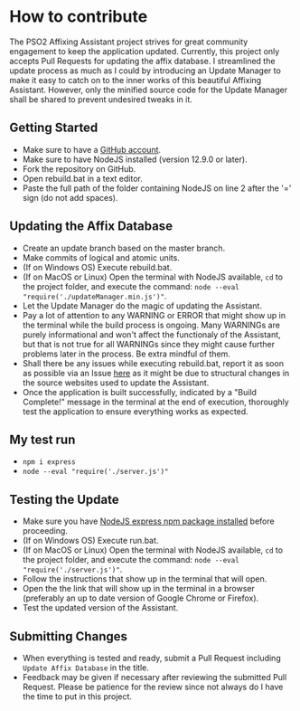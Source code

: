 # How to contribute

The PSO2 Affixing Assistant project strives for great community engagement to keep the application updated. Currently, this project only accepts Pull Requests for updating the affix database. I streamlined the update process as much as I could by introducing an Update Manager to make it easy to catch on to the inner works of this beautiful Affixing Assistant. However, only the minified source code for the Update Manager shall be shared to prevent undesired tweaks in it.

## Getting Started

* Make sure to have a [GitHub account](https://github.com/signup/free).
* Make sure to have NodeJS installed (version 12.9.0 or later).
* Fork the repository on GitHub.
* Open rebuild.bat in a text editor.
* Paste the full path of the folder containing NodeJS on line 2 after the '=' sign (do not add spaces).

## Updating the Affix Database

* Create an update branch based on the master branch.
* Make commits of logical and atomic units.
* (If on Windows OS) Execute rebuild.bat.
* (If on MacOS or Linux) Open the terminal with NodeJS available, `cd` to the project folder, and execute the command: `node --eval "require('./updateManager.min.js')"`.
* Let the Update Manager do the magic of updating the Assistant.
* Pay a lot of attention to any WARNING or ERROR that might show up in the terminal while the build process is ongoing. Many WARNINGs are purely informational and won't affect the functionaly of the Assistant, but that is not true for all WARNINGs since they might cause further problems later in the process. Be extra mindful of them.
* Shall there be any issues while executing rebuild.bat, report it as soon as possible via an Issue [here](https://github.com/malulleybovo/PSO2AffixingAssistant/issues) as it might be due to structural changes in the source websites used to update the Assistant.
* Once the application is built successfully, indicated by a "Build Complete!" message in the terminal at the end of execution, thoroughly test the application to ensure everything works as expected.


## My test run

* `npm i express`
* `node --eval "require('./server.js')"`

## Testing the Update

* Make sure you have [NodeJS express npm package installed](https://www.npmjs.com/package/express) before proceeding.
* (If on Windows OS) Execute run.bat.
* (If on MacOS or Linux) Open the terminal with NodeJS available, `cd` to the project folder, and execute the command: `node --eval "require('./server.js')"`.
* Follow the instructions that show up in the terminal that will open.
* Open the the link that will show up in the terminal in a browser (preferably an up to date version of Google Chrome or Firefox).
* Test the updated version of the Assistant.

## Submitting Changes

* When everything is tested and ready, submit a Pull Request including `Update Affix Database` in the title.
* Feedback may be given if necessary after reviewing the submitted Pull Request. Please be patience for the review since not always do I have the time to put in this project.